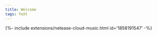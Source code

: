```yaml
---
title: Welcome
tags: TeXt
---
```



<div> {%- include extensions/netease-cloud-music.html id='1858191547' -%} </div>